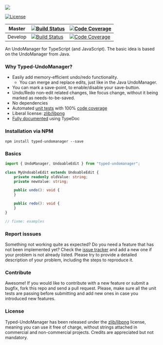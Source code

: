 ![](https://lusito.github.io/typed-undomanager/typed_undomanager.png)

[![License](https://img.shields.io/badge/License-CC0%20Public%20Domain-blue.svg)](http://creativecommons.org/publicdomain/zero/1.0/)

|Master|[![Build Status](https://travis-ci.org/Lusito/typed-undomanager.svg?branch=master)](https://travis-ci.org/Lusito/typed-undomanager)|[![Code Coverage](https://coveralls.io/repos/github/Lusito/typed-undomanager/badge.svg?branch=master)](https://coveralls.io/github/Lusito/typed-undomanager)|
|---|---|---|
|Develop|[![Build Status](https://travis-ci.org/Lusito/typed-undomanager.svg?branch=develop)](https://travis-ci.org/Lusito/typed-undomanager)|[![Code Coverage](https://coveralls.io/repos/github/Lusito/typed-undomanager/badge.svg?branch=develop)](https://coveralls.io/github/Lusito/typed-undomanager)|

An UndoManager for TypeScript (and JavaScript). The basic idea is based on the UndoManager from Java.

### Why Typed-UndoManager?

- Easily add memory-efficient undo/redo functionality.
  - You can merge and replace edits, just like in the Java UndoManager.
- You can mark a save-point, to enable/disable your save-button.
- Undo/Redo non-edit related changes, like focus change, without it being marked as needs-to-be-saved.
- No dependencies
- Automated [unit tests](https://travis-ci.org/Lusito/typed-undomanager)  with 100% [code coverage](https://coveralls.io/github/Lusito/typed-undomanager)
- Liberal license: [zlib/libpng](https://github.com/Lusito/typed-undomanager/blob/master/LICENSE)
- [Fully documented](https://lusito.github.io/typed-undomanager/index.html) using TypeDoc

### Installation via NPM

```npm install typed-undomanager --save```

### Basics

```typescript
import { UndoManager, UndoableEdit } from "typed-undomanager";

class MyUndoableEdit extends UndoableEdit {
    private readonly oldValue: string;
    private newValue: string;

	public undo(): void {
	}

	public redo(): void {
	}
}

// fixme: examples
```

### Report isssues

Something not working quite as expected? Do you need a feature that has not been implemented yet? Check the [issue tracker](https://github.com/Lusito/typed-undomanager/issues) and add a new one if your problem is not already listed. Please try to provide a detailed description of your problem, including the steps to reproduce it.

### Contribute

Awesome! If you would like to contribute with a new feature or submit a bugfix, fork this repo and send a pull request. Please, make sure all the unit tests are passing before submitting and add new ones in case you introduced new features.

### License

Typed-UndoManager has been released under the [zlib/libpng](https://github.com/Lusito/typed-undomanager/blob/master/LICENSE) license, meaning you
can use it free of charge, without strings attached in commercial and non-commercial projects. Credits are appreciated but not mandatory.
